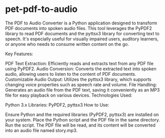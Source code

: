 # pet-pdf-to-audio
The PDF to Audio Converter is a Python application designed to transform PDF documents into spoken audio files. This tool leverages the PyPDF2 library to read PDF documents and the pyttsx3 library for converting text to speech. It's especially useful for visually impaired users, auditory learners, or anyone who needs to consume written content on the go.

Key Features:

PDF Text Extraction: Efficiently reads and extracts text from any PDF file using PyPDF2.
Audio Conversion: Converts the extracted text into spoken audio, allowing users to listen to the content of PDF documents.
Customizable Audio Output: Utilizes the pyttsx3 library, which supports changing voice properties such as speech rate and volume.
File Handling: Generates an audio file from the PDF text, saving it conveniently as an MP3 file for easy playback on various devices.
Technologies Used:

Python 3.x
Libraries: PyPDF2, pyttsx3
How to Use:

Ensure Python and the required libraries (PyPDF2, pyttsx3) are installed on your system.
Place the Python script and the PDF file in the same directory.
Run the script. The PDF file will be read, and its content will be converted into an audio file named story.mp3.
